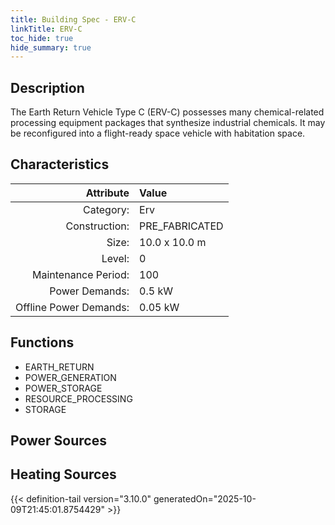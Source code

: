 ```yaml
---
title: Building Spec - ERV-C
linkTitle: ERV-C
toc_hide: true
hide_summary: true
---
```

<!-- This is generated by the MarsSim HelpGenertor, do not edit. -->

## Description
The Earth Return Vehicle Type C (ERV-C) possesses many chemical-related processing&#10;equipment packages that synthesize industrial chemicals. It may be reconfigured into a flight-ready space&#10;vehicle with habitation space.

## Characteristics

| Attribute      | Value |
|--------:|:------|
|Category:|Erv|
|Construction:|PRE_FABRICATED|
|Size:|10.0 x 10.0 m|
|Level:|0|
|Maintenance Period:|100|
|Power Demands:|0.5 kW|
|Offline Power Demands:|0.05 kW|

## Functions
      
- EARTH_RETURN
- POWER_GENERATION
- POWER_STORAGE
- RESOURCE_PROCESSING
- STORAGE


## Power Sources
      

## Heating Sources



{{< definition-tail version="3.10.0" generatedOn="2025-10-09T21:45:01.8754429" >}}


